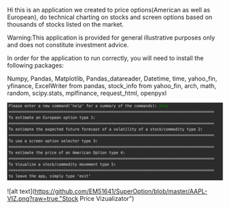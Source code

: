 Hi this is an application we created to price options(American as well as European), do technical charting on stocks and screen options based on thousands of stocks listed on the market.

Warning:This application is provided for general illustrative purposes only and does not constitute investment advice. 


In order for the application to run correctly, you will need to install the following packages:

Numpy,
Pandas,
Matplotlib,
Pandas_datareader,
Datetime,
time,
yahoo_fin,
yfinance,
ExcelWriter from pandas,
stock_info from yahoo_fin,
arch,
math,
random,
scipy.stats,
mplfinance,
request_html,
openpyxl

![alt text](https://github.com/EM51641/SuperOption/blob/master/APPCommands.png?raw=true,"Menu")

![alt text](https://github.com/EM51641/SuperOption/blob/master/AAPL-VIZ.png?raw=true,"Stock Price Vizualizator")
